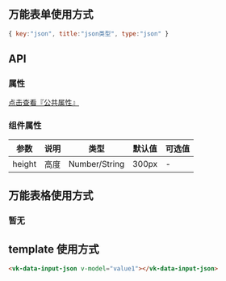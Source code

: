 ## 万能表单使用方式

```js
{ key:"json", title:"json类型", type:"json" }
```

## API

### 属性

[点击查看『公共属性』](https://gitee.com/vk-uni/vk-uni-cloud-router/wikis/pages?sort_id=4051177&doc_id=975983)

### 组件属性

| 参数             | 说明                           | 类型    | 默认值  | 可选值 |
|------------------|-------------------------------|---------|--------|-------|
| height            | 高度 | Number/String  | 300px | -  |

## 万能表格使用方式

### 暂无


## template 使用方式
```html
<vk-data-input-json v-model="value1"></vk-data-input-json>
```
